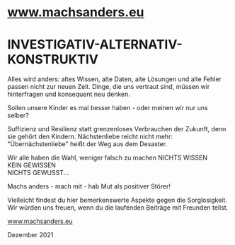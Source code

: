 # www.machsanders.eu 
# INVESTIGATIV-ALTERNATIV-KONSTRUKTIV

Alles wird anders: altes Wissen, alte Daten, alte Lösungen und alte Fehler passen nicht zur neuen Zeit. Dinge, die uns vertraut sind, müssen wir hinterfragen und konsequent neu denken.

Sollen unsere Kinder es mal besser haben - oder meinen wir nur uns selber?

Suffizienz und Resilienz statt grenzenloses Verbrauchen der Zukunft, denn sie gehört den Kindern. Nächstenliebe reicht nicht mehr: "Übernächstenliebe" heißt der Weg aus dem Desaster.

Wir alle haben die Wahl, weniger falsch zu machen
NICHTS WISSEN 	  	 
  	KEIN GEWISSEN 	 
  	  	NICHTS GEWUSST...

Machs anders - mach mit - hab Mut als positiver Störer!

Vielleicht findest du hier bemerkenswerte Aspekte gegen die Sorglosigkeit. Wir würden uns freuen, wenn du die laufenden Beiträge mit Freunden teilst.

www.machsanders.eu

Dezember 2021
